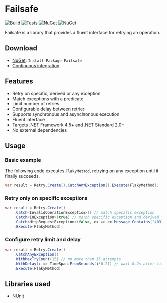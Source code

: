 # Failsafe

[![Build](https://img.shields.io/appveyor/ci/Tyrrrz/Failsafe/master.svg)](https://ci.appveyor.com/project/Tyrrrz/Failsafe)
[![Tests](https://img.shields.io/appveyor/tests/Tyrrrz/Failsafe/master.svg)](https://ci.appveyor.com/project/Tyrrrz/Failsafe)
[![NuGet](https://img.shields.io/nuget/v/Failsafe.svg)](https://nuget.org/packages/Failsafe)
[![NuGet](https://img.shields.io/nuget/dt/Failsafe.svg)](https://nuget.org/packages/Failsafe)

Failsafe is a library that provides a fluent interface for retrying an operation.

## Download

- [NuGet](https://nuget.org/packages/Failsafe): `Install-Package Failsafe`
- [Continuous integration](https://ci.appveyor.com/project/Tyrrrz/Failsafe)

## Features

- Retry on specific, derived or any exception
- Match exceptions with a predicate
- Limit number of retries
- Configurable delay between retries
- Supports synchronous and asynchronous execution
- Fluent interface
- Targets .NET Framework 4.5+ and .NET Standard 2.0+
- No external dependencies

## Usage

### Basic example

The following code executes `FlakyMethod`, retrying on any exception until it finally succeeds.

```c#
var result = Retry.Create().CatchAnyException().Execute(FlakyMethod);
```

### Retry only on specific exceptions

```c#
var result = Retry.Create()
	.Catch<InvalidOperationException>() // match specific exception
	.Catch<IOException>(true) // match specific exception and derived from it
	.Catch<HttpRequestException>(false, ex => ex.Message.Contains("403")) // match specific exception and use predicate
	.Execute(FlakyMethod);
```

### Configure retry limit and delay

```c#
var result = Retry.Create()
	.CatchAnyException()
	.WithMaxTryCount(15) // no more than 15 attempts
	.WithDelay(i => TimeSpan.FromSeconds(i*0.2)) // wait 0.2s after first attempt, 0.4s after second, etc
	.Execute(FlakyMethod);
```

## Libraries used

- [NUnit](https://github.com/nunit/nunit)